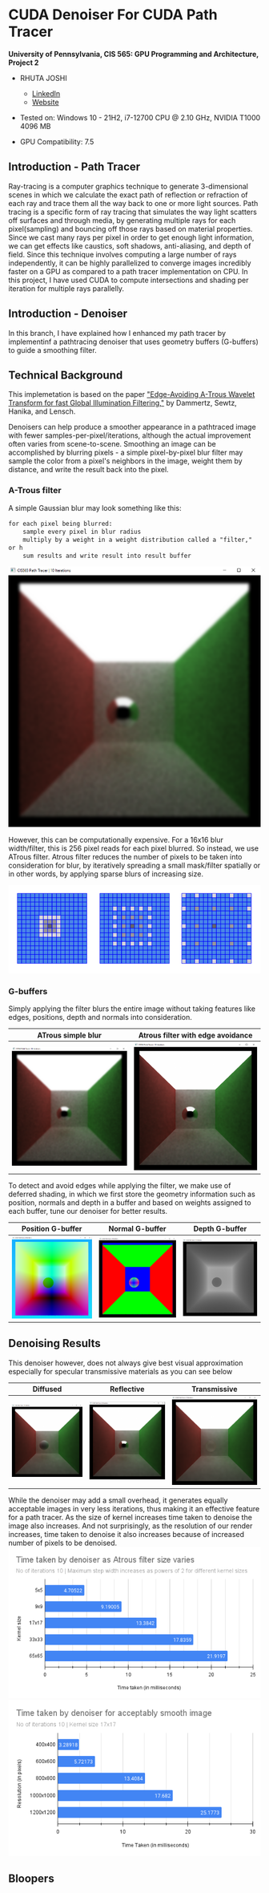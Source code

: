 CUDA Denoiser For CUDA Path Tracer
================

**University of Pennsylvania, CIS 565: GPU Programming and Architecture, Project 2**

* RHUTA JOSHI
  * [LinkedIn](https://www.linkedin.com/in/rcj9719/)
  * [Website](https://sites.google.com/view/rhuta-joshi)

* Tested on: Windows 10 - 21H2, i7-12700 CPU @ 2.10 GHz, NVIDIA T1000 4096 MB
* GPU Compatibility: 7.5


## Introduction - Path Tracer

Ray-tracing is a computer graphics technique to generate 3-dimensional scenes in which we calculate the exact path of reflection or refraction of each ray and trace them all the way back to one or more light sources. Path tracing is a specific form of ray tracing that simulates the way light scatters off surfaces and through media, by generating multiple rays for each pixel(sampling) and bouncing off those rays based on material properties.
Since we cast many rays per pixel in order to get enough light information, we can get effects like caustics, soft shadows, anti-aliasing, and depth of field. Since this technique involves computing a large number of rays independently, it can be highly parallelized to converge images incredibly faster on a GPU as compared to a path tracer implementation on CPU. In this project, I have used CUDA to compute intersections and shading per iteration for multiple rays parallelly.


## Introduction - Denoiser



In this branch, I have explained how I enhanced my path tracer by implementinf a pathtracing denoiser that uses geometry buffers (G-buffers) to guide a smoothing filter.


## Technical Background

This implemetation is based on the paper ["Edge-Avoiding A-Trous Wavelet Transform for fast Global Illumination Filtering,"](https://jo.dreggn.org/home/2010_atrous.pdf) by Dammertz, Sewtz, Hanika, and Lensch.

Denoisers can help produce a smoother appearance in a pathtraced image with fewer samples-per-pixel/iterations, although the actual improvement often varies from scene-to-scene. Smoothing an image can be accomplished by blurring pixels - a simple pixel-by-pixel blur filter may sample the color from a pixel's neighbors in the image, weight them by distance, and write the result back into the pixel.

### A-Trous filter
A simple Gaussian blur may look something like this:
```
for each pixel being blurred:
	sample every pixel in blur radius
	multiply by a weight in a weight distribution called a "filter," or h
	sum results and write result into result buffer
```
![](img/denoiser/atrous.png)

However, this can be computationally expensive. For a 16x16 blur width/filter, this is 256 pixel reads for each pixel blurred. So instead, we use ATrous filter. Atrous filter reduces the number of pixels to be taken into consideration for blur, by iteratively spreading a small mask/filter spatially or in other words, by applying sparse blurs of increasing size.

![](img/denoiser/sparsefilter.png)

### G-buffers

Simply applying the filter blurs the entire image without taking features like edges, positions, depth and normals into consideration.

|ATrous simple blur| Atrous filter with edge avoidance|
|---|---|
|![](img/denoiser/atrous.png)|![](img/denoiser/atrousedgeavoid.png)|

To detect and avoid edges while applying the filter, we make use of deferred shading, in which we first store the geometry information such as position, normals and depth in a buffer and based on weights assigned to each buffer, tune our denoiser for better results.

|Position G-buffer|Normal G-buffer|Depth G-buffer|
|---|---|---|
|![](img/denoiser/position.png)|![](img/denoiser/normal.png)|![](img/denoiser/depth.png)|


## Denoising Results

This denoiser however, does not always give best visual approximation especially for specular transmissive materials as you can see below

|Diffused|Reflective|Transmissive|
|---|---|---|
|![](img/denoiser/diffuse_10_16_65.png)|![](img/denoiser/reflective_10_16_65.png)|![](img/denoiser/transmissive_10_16_65.png)|

While the denoiser may add a small overhead, it generates equally acceptable images in very less iterations, thus making it an effective feature for a path tracer. As the size of kernel increases time taken to denoise the image also increases. And not surprisingly, as the resolution of our render increases, time taken to denoise it also increases because of increased number of pixels to be denoised.
![](img/denoiser/kernelsizeanalysis.png)
![](img/denoiser/resolutionanalysis.png)

## Bloopers
